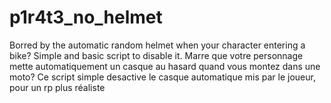 # p1r4t3_no_helmet
 Borred by the automatic random helmet when your character entering a bike? Simple and basic script to disable it. Marre que votre personnage mette automatiquement un casque au hasard quand vous montez dans une moto? Ce script simple desactive le casque automatique mis par le joueur, pour un rp plus réaliste
